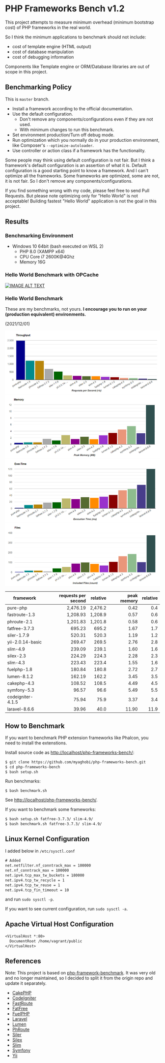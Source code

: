 # PHP Frameworks Bench v1.2

This project attempts to measure minimum overhead (minimum bootstrap cost) of PHP frameworks in the real world.

So I think the minimum applications to benchmark should not include:

* cost of template engine (HTML output)
* cost of database manipulation
* cost of debugging information

Components like Template engine or ORM/Database libraries are out of scope in this project.

## Benchmarking Policy

This is `master` branch.

* Install a framework according to the official documentation.
* Use the default configuration.
  * Don't remove any components/configurations even if they are not used.
  * With minimum changes to run this benchmark.
* Set environment production/Turn off debug mode.
* Run optimization which you normally do in your production environment, like Composer's `--optimize-autoloader`.
* Use controller or action class if a framework has the functionality.

Some people may think using default configuration is not fair. But I think a framework's default configuration is an assertion of what it is. Default configuration is a good starting point to know a framework. And I can't optimize all the frameworks. Some frameworks are optimized, some are not, it is not fair. So I don't remove any components/configurations.

If you find something wrong with my code, please feel free to send Pull Requests. But please note optimizing only for "Hello World" is not acceptable! Building fastest "Hello World" application is not the goal in this project.

## Results

### Benchmarking Environment

* Windows 10 64bit (bash executed on WSL 2)
  * PHP 8.0 (XAMPP x64)
  * CPU Core i7 2600K@4Ghz
  * Memory 16G 


### Hello World Benchmark with OPCache
[![IMAGE ALT TEXT](http://img.youtube.com/vi/BUcxalvD92U/0.jpg)](http://www.youtube.com/watch?v=BUcxalvD92U "PHP OPCache Benchmarks, a Comparison for Popular Frameworks")

### Hello World Benchmark

These are my benchmarks, not yours. **I encourage you to run on your (production equivalent) environments.**

(2021/12/01)

![Benchmark Results Graph Throughput](screenshots/php-frameworks-bench-throughput.jpg)
![Benchmark Results Graph Memory](screenshots/php-frameworks-bench-memory.jpg)
![Benchmark Results Graph Execution Time](screenshots/php-frameworks-bench-exectime.jpg)
![Benchmark Results Graph Included Files](screenshots/php-frameworks-bench-includedfiles.jpg)

|framework          |requests per second|relative|peak memory|relative|
|-------------------|------------------:|-------:|----------:|-------:|
|pure-php           |           2,476.19| 2,476.2|       0.42|     0.4|
|fastroute-1.3      |           1,208.93| 1,208.9|       0.57|     0.6|
|phroute-2.1        |           1,201.83| 1,201.8|       0.58|     0.6|
|fatfree-3.7.3      |             695.23|   695.2|       1.67|     1.7|
|siler-1.7.9        |             520.31|   520.3|       1.19|     1.2|
|yii-2.0.14-basic   |             269.47|   269.5|       2.76|     2.8|
|slim-4.9           |             239.09|   239.1|       1.60|     1.6|
|silex-2.3          |             224.29|   224.3|       2.28|     2.3|
|slim-4.3           |             223.43|   223.4|       1.55|     1.6|
|fuelphp-1.8        |             180.84|   180.8|       2.72|     2.7|
|lumen-8.1.2        |             162.19|   162.2|       3.45|     3.5|
|cakephp-4.3        |             108.52|   108.5|       4.49|     4.5|
|symfony-5.3        |              96.57|    96.6|       5.49|     5.5|
|codeigniter-4.1.5  |              75.94|    75.9|       3.37|     3.4|
|laravel-8.6.6      |              39.96|    40.0|      11.90|    11.9|

## How to Benchmark

If you want to benchmark PHP extension frameworks like Phalcon, you need to install the extenstions.

Install source code as <http://localhost/php-frameworks-bench/>:

~~~
$ git clone https://github.com/myaghobi/php-frameworks-bench.git
$ cd php-frameworks-bench
$ bash setup.sh
~~~

Run benchmarks:

~~~
$ bash benchmark.sh
~~~

See <http://localhost/php-frameworks-bench/>.

If you want to benchmark some frameworks:

~~~
$ bash setup.sh fatfree-3.7.3/ slim-4.9/
$ bash benchmark.sh fatfree-3.7.3/ slim-4.9/
~~~

## Linux Kernel Configuration

I added below in `/etc/sysctl.conf`

~~~
# Added
net.netfilter.nf_conntrack_max = 100000
net.nf_conntrack_max = 100000
net.ipv4.tcp_max_tw_buckets = 180000
net.ipv4.tcp_tw_recycle = 1
net.ipv4.tcp_tw_reuse = 1
net.ipv4.tcp_fin_timeout = 10
~~~

and run `sudo sysctl -p`.

If you want to see current configuration, run `sudo sysctl -a`.

## Apache Virtual Host Configuration

~~~
<VirtualHost *:80>
  DocumentRoot /home/vagrant/public
</VirtualHost>
~~~


## References 
Note: This project is based on
[php-framework-benchmark](https://github.com/kenjis/php-framework-benchmark). It was very old and no longer maintained, so I decided to split it from the origin repo and update it separately.

* [CakePHP](https://github.com/cakephp/cakephp)
* [CodeIgniter](https://github.com/codeigniter4/CodeIgniter4)
* [FastRoute](https://github.com/nikic/FastRoute)
* [FatFree](https://github.com/bcosca/fatfree)
* [FuelPHP](https://github.com/fuelphp/fuelphp)
* [Laravel](https://github.com/laravel/laravel)
* [Lumen](https://github.com/laravel/lumen)
* [PhRoute](https://github.com/mrjgreen/phroute)
* [Siler](https://github.com/leocavalcante/siler)
* [Silex](https://github.com/silexphp/Silex)
* [Slim](https://github.com/slimphp/Slim)
* [Symfony](https://github.com/symfony/symfony)
* [Yii](https://github.com/yiisoft/yii2)
